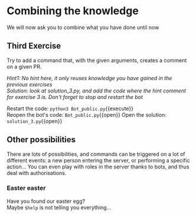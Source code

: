 # Combining the knowledge

We will now ask you to combine what you have done until now

## Third Exercise

Try to add a command that, with the given arguments, creates a comment on a given PR.

*Hint1: No hint here, it only reuses knowledge you have gained in the previous exercises*  
*Solution: look at solution_3.py, and add the code where the hint comment for exercise 3 is. Don't forget to stop and restart the bot*  

Restart the code: `python3 Bot_public.py`{{execute}}  
Reopen the bot's code: `Bot_public.py`{{open}}
Open the solution: `solution_3.py`{{open}}

## Other possibilities
There are lots of possibilities, and commands can be triggered on a lot of different events: a new person entering the server, or performing a specific action... You can even play with roles in the server thanks to bots, and thus deal with authorisations.

### Easter easter

Have you found our easter egg?  
Maybe `$help` is not telling you everything...
